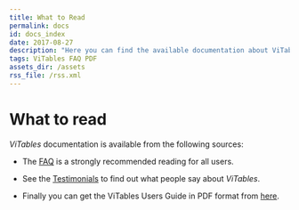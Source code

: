 ```yaml
---
title: What to Read
permalink: docs
id: docs_index
date: 2017-08-27
description: "Here you can find the available documentation about ViTables: FAQ, Users' Guide (in PDF format) and testimonials."
tags: ViTables FAQ PDF
assets_dir: /assets
rss_file: /rss.xml
---
```


# What to read

*ViTables* documentation is available from the following sources:

- The [FAQ](/docs/faq) is a strongly recommended reading for all users.

- See the [Testimonials](/docs/testimonials) to find out what people say about *ViTables*.

- Finally you can get the ViTables Users Guide in PDF format from [here](https://sourceforge.net/projects/vitables/files/ViTables-3.0.0/).

